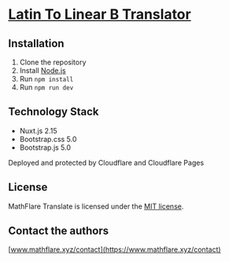 # [Latin To Linear B Translator](https://translate.mathflare.xyz)

## Installation

1. Clone the repository
2. Install [Node.js](https://nodejs.org/en/)
3. Run `npm install`
4. Run `npm run dev`

## Technology Stack

- Nuxt.js 2.15
- Bootstrap.css 5.0
- Bootstrap.js 5.0

Deployed and protected by Cloudflare and Cloudflare Pages

## License

MathFlare Translate is licensed under the [MIT license](LICENSE).

## Contact the authors

[www.mathflare.xyz/contact](https://www.mathflare.xyz/contact)
